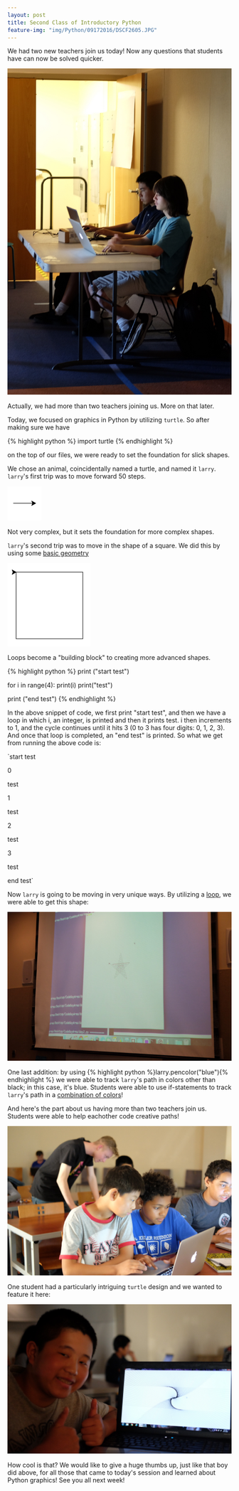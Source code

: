 ```yaml
---
layout: post
title: Second Class of Introductory Python
feature-img: "img/Python/09172016/DSCF2605.JPG"
---
```


We had two new teachers join us today! Now any questions that students have can now be solved quicker.

![New Teachers](/img/Python/09172016/DSCF2574.JPG)

Actually, we had more than two teachers joining us. More on that later.

Today, we focused on graphics in Python by utilizing `turtle`. So after making sure we have

{% highlight python %}
import turtle
{% endhighlight %}

on the top of our files, we were ready to set the foundation for slick shapes.

We chose an animal, coincidentally named a turtle, and named it `larry`. `larry`'s first trip was to move forward 50 steps.

![Forward](/img/Python/09172016/screenshot1.png)

Not very complex, but it sets the foundation for more complex shapes.

`larry`'s second trip was to move in the shape of a square. We did this by using some [basic geometry](/img/Python/09172016/DSCF2586.JPG)

![Square](/img/Python/09172016/screenshot2.png)

Loops become a "building block" to creating more advanced shapes.

{% highlight python %}
print ("start test")

for i in range(4):
    print(i)
    print("test")
    
print ("end test")
{% endhighlight %}

In the above snippet of code, we first print "start test", and then we have a loop in which i, an integer, is printed and then it prints test. i then increments to 1, and the cycle continues until it hits 3 (0 to 3 has four digits: 0, 1, 2, 3). And once that loop is completed, an "end test" is printed. So what we get from running the above code is:

`start test

0

test

1

test

2

test

3

test

end test`

Now `larry` is going to be moving in very unique ways. By utilizing a [loop](/img/Python/09172016/DSCF2602.JPG), we were able to get this shape:

![Star](/img/Python/09172016/DSCF2603.JPG)

One last addition: by using {% highlight python %}larry.pencolor("blue"){% endhighlight %} we were able to track `larry`'s path in colors other than black; in this case, it's blue. Students were able to use if-statements to track `larry`'s path in a [combination of colors](/img/Python/09172016/DSCF2615.JPG)!

And here's the part about us having more than two teachers join us. Students were able to help eachother code creative paths!

![Peer tutoring](/img/Python/09172016/DSCF2620.JPG)

One student had a particularly intriguing `turtle` design and we wanted to feature it here:

![Sick](/img/Python/09172016/DSCF2623.JPG)

How cool is that? We would like to give a huge thumbs up, just like that boy did above, for all those that came to today's session and learned about Python graphics! See you all next week!